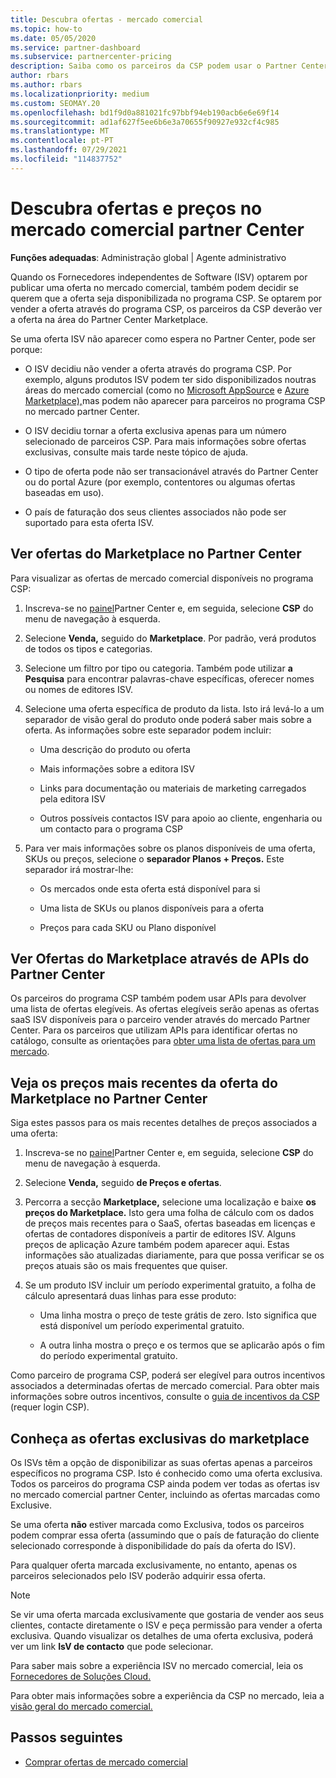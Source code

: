 ```yaml
---
title: Descubra ofertas - mercado comercial
ms.topic: how-to
ms.date: 05/05/2020
ms.service: partner-dashboard
ms.subservice: partnercenter-pricing
description: Saiba como os parceiros da CSP podem usar o Partner Center para visualizar ou pesquisar no mercado ofertas ou preços de Fornecedores de Software Independentes (ISVs).
author: rbars
ms.author: rbars
ms.localizationpriority: medium
ms.custom: SEOMAY.20
ms.openlocfilehash: bd1f9d0a881021fc97bbf94eb190acb6e6e69f14
ms.sourcegitcommit: ad1af627f5ee6b6e3a70655f90927e932cf4c985
ms.translationtype: MT
ms.contentlocale: pt-PT
ms.lasthandoff: 07/29/2021
ms.locfileid: "114837752"
---
```

# <a name="discover-offers-and-pricing-in-partner-center-commercial-marketplace"></a>Descubra ofertas e preços no mercado comercial partner Center

**Funções adequadas**: Administração global | Agente administrativo

Quando os Fornecedores independentes de Software (ISV) optarem por publicar uma oferta no mercado comercial, também podem decidir se querem que a oferta seja disponibilizada no programa CSP. Se optarem por vender a oferta através do programa CSP, os parceiros da CSP deverão ver a oferta na área do Partner Center Marketplace.

Se uma oferta ISV não aparecer como espera no Partner Center, pode ser porque:

- O ISV decidiu não vender a oferta através do programa CSP. Por exemplo, alguns produtos ISV podem ter sido disponibilizados noutras áreas do mercado comercial (como no [Microsoft AppSource](https://appsource.microsoft.com/) e [Azure Marketplace),](https://azuremarketplace.microsoft.com/)mas podem não aparecer para parceiros no programa CSP no mercado partner Center.

- O ISV decidiu tornar a oferta exclusiva apenas para um número selecionado de parceiros CSP. Para mais informações sobre ofertas exclusivas, consulte mais tarde neste tópico de ajuda.

- O tipo de oferta pode não ser transacionável através do Partner Center ou do portal Azure (por exemplo, contentores ou algumas ofertas baseadas em uso).

- O país de faturação dos seus clientes associados não pode ser suportado para esta oferta ISV.

## <a name="view-marketplace-offers-in-partner-center"></a>Ver ofertas do Marketplace no Partner Center

Para visualizar as ofertas de mercado comercial disponíveis no programa CSP:

1. Inscreva-se no [painel](https://partner.microsoft.com/dashboard)Partner Center e, em seguida, selecione **CSP** do menu de navegação à esquerda.

2. Selecione **Venda,** seguido do **Marketplace**. Por padrão, verá produtos de todos os tipos e categorias.

3. Selecione um filtro por tipo ou categoria. Também pode utilizar **a Pesquisa** para encontrar palavras-chave específicas, oferecer nomes ou nomes de editores ISV.

4. Selecione uma oferta específica de produto da lista. Isto irá levá-lo a um separador de visão geral do produto onde poderá saber mais sobre a oferta. As informações sobre este separador podem incluir: 

    - Uma descrição do produto ou oferta

    - Mais informações sobre a editora ISV

    - Links para documentação ou materiais de marketing carregados pela editora ISV

    - Outros possíveis contactos ISV para apoio ao cliente, engenharia ou um contacto para o programa CSP

5. Para ver mais informações sobre os planos disponíveis de uma oferta, SKUs ou preços, selecione o **separador Planos + Preços.** Este separador irá mostrar-lhe:

    - Os mercados onde esta oferta está disponível para si

    - Uma lista de SKUs ou planos disponíveis para a oferta

    - Preços para cada SKU ou Plano disponível

## <a name="view-marketplace-offers-via-partner-center-apis"></a>Ver Ofertas do Marketplace através de APIs do Partner Center

Os parceiros do programa CSP também podem usar APIs para devolver uma lista de ofertas elegíveis. As ofertas elegíveis serão apenas as ofertas saaS ISV disponíveis para o parceiro vender através do mercado Partner Center. Para os parceiros que utilizam APIs para identificar ofertas no catálogo, consulte as orientações para [obter uma lista de ofertas para um mercado](/partner-center/develop/create-subscription-azure-marketplace-products#get-a-list-of-offers-for-a-market).

## <a name="view-the-latest-marketplace-offer-pricing-in-partner-center"></a>Veja os preços mais recentes da oferta do Marketplace no Partner Center

Siga estes passos para os mais recentes detalhes de preços associados a uma oferta:

1. Inscreva-se no [painel](https://partner.microsoft.com/dashboard)Partner Center e, em seguida, selecione **CSP** do menu de navegação à esquerda.

2. Selecione **Venda,** seguido **de Preços e ofertas**.

3. Percorra a secção **Marketplace,** selecione uma localização e baixe **os preços do Marketplace.** Isto gera uma folha de cálculo com os dados de preços mais recentes para o SaaS, ofertas baseadas em licenças e ofertas de contadores disponíveis a partir de editores ISV. Alguns preços de aplicação Azure também podem aparecer aqui. Estas informações são atualizadas diariamente, para que possa verificar se os preços atuais são os mais frequentes que quiser.

4. Se um produto ISV incluir um período experimental gratuito, a folha de cálculo apresentará duas linhas para esse produto:

    - Uma linha mostra o preço de teste grátis de zero. Isto significa que está disponível um período experimental gratuito.

    - A outra linha mostra o preço e os termos que se aplicarão após o fim do período experimental gratuito.

Como parceiro de programa CSP, poderá ser elegível para outros incentivos associados a determinadas ofertas de mercado comercial. Para obter mais informações sobre outros incentivos, consulte o [guia de incentivos da CSP](https://aka.ms/partnerincentives) (requer login CSP).

## <a name="learn-about-marketplace-exclusive-offers"></a>Conheça as ofertas exclusivas do marketplace

Os ISVs têm a opção de disponibilizar as suas ofertas apenas a parceiros específicos no programa CSP. Isto é conhecido como uma oferta exclusiva. Todos os parceiros do programa CSP ainda podem ver todas as ofertas isv no mercado comercial partner Center, incluindo as ofertas marcadas como Exclusive.

Se uma oferta **não** estiver marcada como Exclusiva, todos os parceiros podem comprar essa oferta (assumindo que o país de faturação do cliente selecionado corresponde à disponibilidade do país da oferta do ISV).

Para qualquer oferta marcada exclusivamente, no entanto, apenas os parceiros selecionados pelo ISV poderão adquirir essa oferta.

> [!NOTE]
> Se vir uma oferta marcada exclusivamente que gostaria de vender aos seus clientes, contacte diretamente o ISV e peça permissão para vender a oferta exclusiva. Quando visualizar os detalhes de uma oferta exclusiva, poderá ver um link **IsV de contacto** que pode selecionar.

Para saber mais sobre a experiência ISV no mercado comercial, leia os [Fornecedores de Soluções Cloud.](/azure/marketplace/cloud-solution-providers)

Para obter mais informações sobre a experiência da CSP no mercado, leia a [visão geral do mercado comercial.](csp-commercial-marketplace-overview.md)

## <a name="next-steps"></a>Passos seguintes

- [Comprar ofertas de mercado comercial](csp-commercial-marketplace-purchase.md)